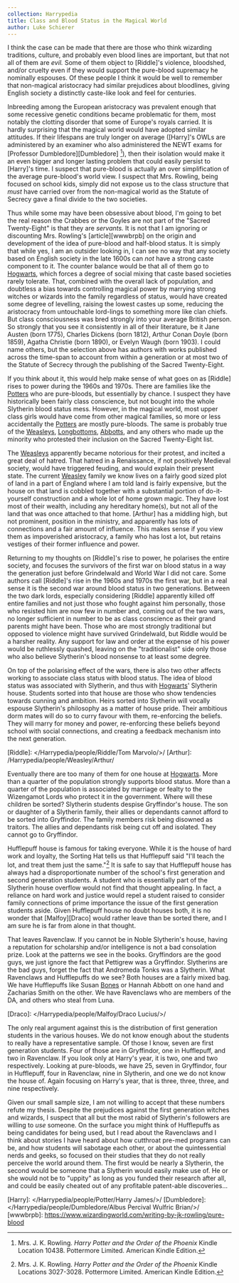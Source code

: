 ```yaml
---
collection: Harrypedia
title: Class and Blood Status in the Magical World
author: Luke Schierer
---
```


I think the case can be made that there are those who think wizarding
traditions, culture, and probably even blood lines are important, but that not
all of them are _evil._ Some of them object to [Riddle]'s violence, bloodshed,
and/or cruelty even if they would support the pure-blood supremacy he nominally
espouses. Of these people I think it would be well to remember that non-magical
aristocracy had similar prejudices about bloodlines, giving English society a
distinctly caste-like look and feel for centuries.

Inbreeding among the European aristocracy was prevalent enough that some
recessive genetic conditions became problematic for them, most notably the
clotting disorder that some of Europe's royals carried. It is hardly surprising
that the magical world would have adopted similar attitudes. If their lifespans
are truly longer on average ([Harry]'s OWLs are administered by an examiner who
also administered the NEWT exams for [Professor Dumbledore][Dumbledore] [^210220-1]), then
their isolation would make it an even bigger and longer lasting problem that
could easily persist to [Harry]'s time. I suspect that pure-blood is actually an
over simplification of the average pure-blood's world view. I suspect that Mrs.
Rowling, being focused on school kids, simply did not expose us to the class
structure that _must_ have carried over from the non-magical world as the
Statute of Secrecy gave a final divide to the two societies.

Thus while some may have been obsessive about blood, I'm going to bet the real
reason the Crabbes or the Goyles are not part of the "Sacred Twenty-Eight" is
that they are _servants._ It is not that I am ignoring or discounting Mrs.
Rowling's [article][wwwbrpb] on the origin and development of the idea of
pure-blood and half-blood status. It is simply that while yes, I am an outsider
looking in, I can see no way that any society based on English society in the
late 1600s can _not_ have a strong caste component to it. The counter balance
would be that all of them go to [Hogwarts], which forces a degree of social mixing
that caste based societies rarely tolerate. That, combined with the overall lack
of population, and doubtless a bias towards controlling magical power by
marrying strong witches or wizards into the family regardless of status, would
have created some degree of levelling, raising the lowest castes up some,
reducing the aristocracy from untouchable lord-lings to something more like clan
chiefs. But class consciousness was bred strongly into your average British
person. So strongly that you see it consistently in all of their literature, be
it Jane Austen (born 1775), Charles Dickens (born 1812), Arthur Conan Doyle
(born 1859), Agatha Christie (born 1890), or Evelyn Waugh (born 1903). I could
name others, but the selection above has authors with works published across the
time-span to account from within a generation or at most two of the Statute of
Secrecy through the publishing of the Sacred Twenty-Eight.

If you think about it, this would help make sense of what goes on as [Riddle]
rises to power during the 1960s and 1970s. There are families like the
[Potters] who are pure-bloods, but essentially by chance. I suspect they
have historically been fairly class conscience, but not bought into the whole
Slytherin blood status mess. However, in the magical world, most upper class
girls would have come from other magical families, so more or less accidentally
the [Potters] are mostly pure-bloods. The same is probably true of the
[Weasleys], [Longbottoms], [Abbotts], and any others who made up the
minority who protested their inclusion on the Sacred Twenty-Eight list.

[Potters]: /Harrypedia/people/Potter/
[Weasleys]: /Harrypedia/people/Weasley/
[Weasley]: /Harrypedia/people/Weasley/
[Longbottoms]: /Harrypedia/people/Longbottom/
[Abbotts]: /Harrypedia/people/Abbott/

The [Weasleys] apparently became notorious for their protest, and incited a
great deal of hatred. That hatred in a Renaissance, if not positively Medieval
society, would have triggered feuding, and would explain their present state.
The current [Weasley] family we know lives on a fairly good sized plot of
land in a part of England where I am told land is fairly expensive, but the
house on that land is cobbled together with a substantial portion of
do-it-yourself construction and a whole lot of home grown magic. They have
lost most of their wealth, including any hereditary home(s), but not all of the
land that was once attached to that home. [Arthur] has a middling high, but not
prominent, position in the ministry, and apparently has lots of connections and
a fair amount of influence. This makes sense if you view them as impoverished
aristocracy, a family who has lost a lot, but retains vestiges of their former
influence and power.

Returning to my thoughts on [Riddle]'s rise to power, he polarises the entire
society, and focuses the survivors of the first war on blood status in a way the
generation just before Grindelwald and World War I did not care. Some authors
call [Riddle]'s rise in the 1960s and 1970s the first war, but in a real sense it
is the second war around blood status in two generations. Between the two dark
lords, especially considering [Riddle] apparently killed off entire families and
not just those who fought against him personally, those who resisted him are now
few in number and, coming out of the two wars, no longer sufficient in number to
be as class conscience as their grand parents might have been. Those who are
most strongly traditional but opposed to violence might have survived
Grindelwald, but Riddle would be a harsher reality. Any support for law and
order at the expense of his power would be ruthlessly quashed, leaving on the
"traditionalist" side only those who also believe Slytherin's blood nonsense to
at least some degree.

On top of the polarising effect of the wars, there is also two other affects
working to associate class status with blood status. The idea of blood status
was associated with Slytherin, and thus with [Hogwarts]' Slytherin house.
Students sorted into that house are those who show tendencies towards cunning
and ambition. Heirs sorted into Slytherin will vocally espouse Slytherin's
philosophy as a matter of house pride. Their ambitious dorm mates will do so to
curry favour with them, re-enforcing the beliefs. They will marry for money and
power, re-enforcing these beliefs beyond school with social connections, and
creating a feedback mechanism into the next generation.

[Hogwarts]: /Harrypedia/Hogwarts/

[Riddle]: </Harrypedia/people/Riddle/Tom Marvolo/>/
[Arthur]: /Harrypedia/people/Weasley/Arthur/

Eventually there are too many of them for one house at [Hogwarts]. More than
a quarter of the population strongly supports blood status. More than a quarter
of the population is associated by marriage or fealty to the Wizengamot Lords
who protect it in the government. Where will these children be sorted?
Slytherin students despise Gryffindor's house. The son or daughter of a
Slytherin family, their allies or dependants cannot afford to be sorted into
Gryffindor. The family members risk being disowned as traitors. The allies and
dependants risk being cut off and isolated. They cannot go to Gryffindor.

Hufflepuff house is famous for taking everyone. While it is the house of hard
work and loyalty, the Sorting Hat tells us that Hufflepuff said "I'll teach the
lot, and treat them just the same."[^200701-2] It is safe to say that
Hufflepuff house has always had a disproportionate number of the school's first
generation and second generation students. A student who is essentially part of
the Slytherin house overflow would not find that thought appealing. In fact, a
reliance on hard work and justice would repel a student raised to consider
family connections of prime importance the issue of the first generation
students aside. Given Hufflepuff house no doubt houses both, it is no wonder
that [Malfoy][Draco] would rather leave than be sorted there, and I am sure he is far
from alone in that thought.

That leaves Ravenclaw. If you cannot be in Noble Slytherin's house, having a
reputation for scholarship and/or intelligence is not a bad consolation prize.
Look at the patterns we see in the books. Gryffindors are the good guys, we
just ignore the fact that Pettigrew was a Gryffindor. Slytherins are the bad
guys, forget the fact that Andromeda Tonks was a Slytherin. What Ravenclaws and
Hufflepuffs do we see? Both houses are a fairly mixed bag. We have Hufflepuffs
like Susan [Bones] or Hannah Abbott on one hand and Zacharias Smith
on the other. We have Ravenclaws who are members of the DA, and others who
steal from Luna.

[Bones]: /Harrypedia/people/Bones/

[Draco]: </Harrypedia/people/Malfoy/Draco Lucius/>/

The only real argument against this is the distribution of first generation
students in the various houses. We do not know enough about the students to
really have a representative sample. Of those I know, seven are first
generation students. Four of those are in Gryffindor, one in Hufflepuff, and
two in Ravenclaw. If you look only at Harry's year, it is two, one and two
respectively. Looking at pure-bloods, we have 25, seven in Gryffindor, four in
Hufflepuff, four in Ravenclaw, nine in Slytherin, and one we do not know the
house of. Again focusing on Harry's year, that is three, three, three, and nine
respectively.

Given our small sample size, I am not willing to accept that these numbers
refute my thesis. Despite the prejudices against the first generation witches
and wizards, I suspect that all but the most rabid of Slytherin's followers are
willing to _use_ someone. On the surface you might think of Hufflepuffs as
being candidates for being used, but I read about the Ravenclaws and I think
about stories I have heard about how cutthroat pre-med programs can be, and how
students will sabotage each other, or about the quintessential nerds and geeks,
so focused on their studies that they do not really perceive the world around
them. The first would be nearly a Slytherin, the second would be someone that a
Slytherin would easily make use of. He or she would not be to "uppity" as long
as you funded their research after all, and could be easily cheated out of any
profitable patent-able discoveries…

[Harry]: </Harrypedia/people/Potter/Harry James/>/
[Dumbledore]: </Harrypedia/people/Dumbledore/Albus Percival Wulfric Brian/>/
[wwwbrpb]: https://www.wizardingworld.com/writing-by-jk-rowling/pure-blood

[^200701-2]: 
    Mrs. J. K. Rowling. _Harry Potter and the Order of the Phoenix_
    Kindle Locations 3027-3028. Pottermore Limited. American Kindle Edition.

[^210220-1]: 
    Mrs. J. K. Rowling. _Harry Potter and the Order of the Phoenix_
    Kindle Location 10438. Pottermore Limited. American Kindle Edition.
